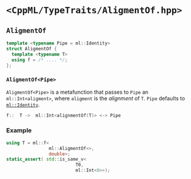 # `<CppML/TypeTraits/AligmentOf.hpp>`

## `AligmentOf`

```c++
template <typename Pipe = ml::Identity>
struct AligmentOf {
  template <typename T>
  using f = /* .... */;
};
```
### `AligmentOf<Pipe>`

`AligmentOf<Pipe>` is a metafunction that passes to `Pipe` an `ml::Int<aligment>`, where `aligment` is the *alignment* of `T`. `Pipe` defaults to [`ml::Identity`](../Functional/Identity.md).

```c++
f::  T ->  ml::Int<alignmentOf(T)> <-> Pipe
```

### Example

```c++
using T = ml::f<
                ml::AligmentOf<>,
                double>;
static_assert( std::is_same_v<
                          T0,
                          ml::Int<8>>);
```
